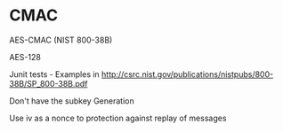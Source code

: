 # CMAC
AES-CMAC (NIST 800-38B)

AES-128

Junit tests - Examples in http://csrc.nist.gov/publications/nistpubs/800-38B/SP_800-38B.pdf

Don't have the subkey Generation

Use iv as a nonce to protection against replay of messages